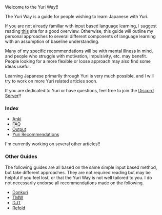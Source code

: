 Welcome to the Yuri Way!!

The Yuri Way is a guide for people wishing to learn Japanese with Yuri.

If you are not already familiar with input based language learning, I suggest reading [this](https://donkuri.github.io/learn-japanese/) site for a good overview. Otherwise, this guide will outline my personal approaches to several different components of language learning with an assumption of baseline understanding. 

Many of my specific recommendations will be with mental illness in mind, and people who struggle with motivation, impulsivity, etc. may benefit. People looking for a more flexible or loose approach may also find some ideas useful.

Learning Japanese primarily through Yuri is very much possible, and I will try to work on more Yuri related articles soon.

If you are dedicated to Yuri or have questions, feel free to join the [Discord Server](https://discord.gg/WPkKJMBrGq)!!

### Index

- [Anki](Anki.md)
- [FAQ](FAQ.md)
- [Output](Output.md)
- [Yuri Recommendations](Recommendations.md)

I'm currently working on several other articles!!

### Other Guides

The following guides are all based on the same simple input based method, but take different approaches. They are not required reading but may be helpful if you feel lost, or that the Yuri Way is not well tailored to you. I do not necessarily endorse all recommendations made on the following.

- [Donkuri](https://donkuri.github.io/learn-japanese/)
- [TMW](https://learnjapanese.moe/)
- [DJT](https://djtguide.github.io/learn/learnmain.html)
- [Refold](https://refold.la/simplified/)
